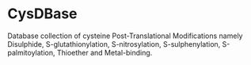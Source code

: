 # CysDBase
Database collection of cysteine Post-Translational Modifications namely Disulphide, S-glutathionylation, S-nitrosylation, S-sulphenylation, S-palmitoylation, Thioether and Metal-binding. 
